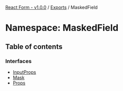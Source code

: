 [React Form - v1.0.0](../README.md) / [Exports](../modules.md) / MaskedField

# Namespace: MaskedField

## Table of contents

### Interfaces

- [InputProps](../interfaces/MaskedField.InputProps.md)
- [Mask](../interfaces/MaskedField.Mask.md)
- [Props](../interfaces/MaskedField.Props.md)
